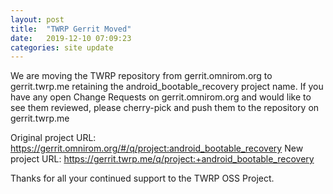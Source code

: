 ```yaml
---
layout: post
title:  "TWRP Gerrit Moved"
date:   2019-12-10 07:09:23
categories: site update
---
```


We are moving the TWRP repository from gerrit.omnirom.org to gerrit.twrp.me retaining the android_bootable_recovery project name. If you have any open Change Requests on gerrit.omnirom.org and would like to see them reviewed, please cherry-pick and push them to the repository on gerrit.twrp.me

Original project URL: https://gerrit.omnirom.org/#/q/project:android_bootable_recovery
New project URL: https://gerrit.twrp.me/q/project:+android_bootable_recovery 

Thanks for all your continued support to the TWRP OSS Project.
